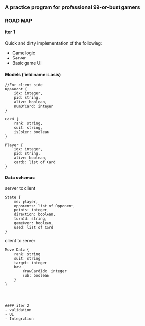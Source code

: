 ### A practice program for professional 99-or-bust gamers

### ROAD MAP

#### iter 1
Quick and dirty implementation of the following:
- Game logic
- Server
- Basic game UI


#### Models (field name is asis)

```
//For client side
Opponent {
	idx: integer,
	pid: string,
	alive: boolean,
	numOfCard: integer
}
```

```
Card {
	rank: string,
	suit: string,
	isJoker: boolean
}
```

```
Player {
	idx: integer,
	pid: string,
	alive: boolean,
	cards: list of Card
}
```

#### Data schemas

server to client

```
State {
	me: player,
	opponents: list of Opponent,
	points: integer,
	direction: boolean,
	turnId: string,
	gameOver: boolean,
	used: list of Card
}
```

client to server

```
Move Data {
	rank: string
	suit: string
	target: integer
	how {
		drawCardIdx: integer
		sub: boolean
	}
}
	
	


#### iter 2
- validation
- UI
- Integration
